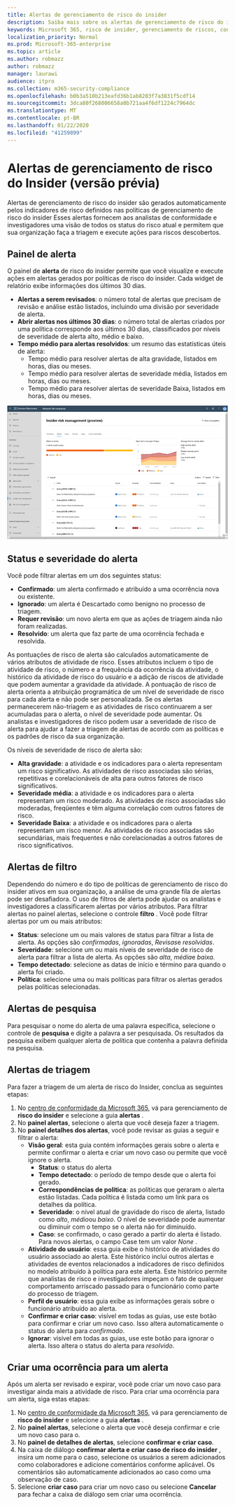 ```yaml
---
title: Alertas de gerenciamento de risco do insider
description: Saiba mais sobre os alertas de gerenciamento de risco do insider no Microsoft 365
keywords: Microsoft 365, risco de insider, gerenciamento de riscos, conformidade
localization_priority: Normal
ms.prod: Microsoft-365-enterprise
ms.topic: article
ms.author: robmazz
author: robmazz
manager: laurawi
audience: itpro
ms.collection: m365-security-compliance
ms.openlocfilehash: b0b3a510b213eafd36b1ab8203f7a3831f5cdf14
ms.sourcegitcommit: 3dca80f268006658a0b721aa4f6df1224c7964dc
ms.translationtype: MT
ms.contentlocale: pt-BR
ms.lasthandoff: 01/22/2020
ms.locfileid: "41259899"
---
```

# <a name="insider-risk-management-alerts-preview"></a>Alertas de gerenciamento de risco do Insider (versão prévia)

Alertas de gerenciamento de risco do insider são gerados automaticamente pelos indicadores de risco definidos nas políticas de gerenciamento de risco do insider Esses alertas fornecem aos analistas de conformidade e investigadores uma visão de todos os status do risco atual e permitem que sua organização faça a triagem e execute ações para riscos descobertos.

## <a name="alert-dashboard"></a>Painel de alerta

O painel de **alerta** de risco do insider permite que você visualize e execute ações em alertas gerados por políticas de risco do insider. Cada widget de relatório exibe informações dos últimos 30 dias.

- **Alertas a serem revisados**: o número total de alertas que precisam de revisão e análise estão listados, incluindo uma divisão por severidade de alerta.
- **Abrir alertas nos últimos 30 dias**: o número total de alertas criados por uma política corresponde aos últimos 30 dias, classificados por níveis de severidade de alerta alto, médio e baixo.
- **Tempo médio para alertas resolvidos**: um resumo das estatísticas úteis de alerta:
    - Tempo médio para resolver alertas de alta gravidade, listados em horas, dias ou meses.
    - Tempo médio para resolver alertas de severidade média, listados em horas, dias ou meses.
    - Tempo médio para resolver alertas de severidade Baixa, listados em horas, dias ou meses.

![Painel de alerta de gerenciamento de risco do insider](media/insider-risk-alerts-dashboard.png)

## <a name="alert-status-and-severity"></a>Status e severidade do alerta

Você pode filtrar alertas em um dos seguintes status:

- **Confirmado**: um alerta confirmado e atribuído a uma ocorrência nova ou existente.
- **Ignorado**: um alerta é Descartado como benigno no processo de triagem.
- **Requer revisão**: um novo alerta em que as ações de triagem ainda não foram realizadas.
- **Resolvido**: um alerta que faz parte de uma ocorrência fechada e resolvida.

As pontuações de risco de alerta são calculados automaticamente de vários atributos de atividade de risco. Esses atributos incluem o tipo de atividade de risco, o número e a frequência da ocorrência da atividade, o histórico da atividade de risco do usuário e a adição de riscos de atividade que podem aumentar a gravidade da atividade. A pontuação de risco de alerta orienta a atribuição programática de um nível de severidade de risco para cada alerta e não pode ser personalizada. Se os alertas permanecerem não-triagem e as atividades de risco continuarem a ser acumuladas para o alerta, o nível de severidade pode aumentar. Os analistas e investigadores de risco podem usar a severidade de risco de alerta para ajudar a fazer a triagem de alertas de acordo com as políticas e os padrões de risco da sua organização.

Os níveis de severidade de risco de alerta são:

- **Alta gravidade**: a atividade e os indicadores para o alerta representam um risco significativo. As atividades de risco associadas são sérias, repetitivas e corelacionáveis de alta para outros fatores de risco significativos.
- **Severidade média**: a atividade e os indicadores para o alerta representam um risco moderado. As atividades de risco associadas são moderadas, freqüentes e têm alguma correlação com outros fatores de risco.
- **Severidade Baixa**: a atividade e os indicadores para o alerta representam um risco menor. As atividades de risco associadas são secundárias, mais frequentes e não corelacionadas a outros fatores de risco significativos.

## <a name="filter-alerts"></a>Alertas de filtro

Dependendo do número e do tipo de políticas de gerenciamento de risco do insider ativos em sua organização, a análise de uma grande fila de alertas pode ser desafiadora. O uso de filtros de alerta pode ajudar os analistas e investigadores a classificarem alertas por vários atributos. Para filtrar alertas no painel alertas, selecione o controle **filtro** . Você pode filtrar alertas por um ou mais atributos:

- **Status**: selecione um ou mais valores de status para filtrar a lista de alerta. As opções são *confirmadas*, *ignoradas*, *Revisas*e *resolvidas*.
- **Severidade**: selecione um ou mais níveis de severidade de risco de alerta para filtrar a lista de alerta. As opções são *alta*, *média*e *baixa*.
- **Tempo detectado**: selecione as datas de início e término para quando o alerta foi criado.
- **Política**: selecione uma ou mais políticas para filtrar os alertas gerados pelas políticas selecionadas.

## <a name="search-alerts"></a>Alertas de pesquisa

Para pesquisar o nome do alerta de uma palavra específica, selecione o controle de **pesquisa** e digite a palavra a ser pesquisada. Os resultados da pesquisa exibem qualquer alerta de política que contenha a palavra definida na pesquisa.

## <a name="triage-alerts"></a>Alertas de triagem

Para fazer a triagem de um alerta de risco do Insider, conclua as seguintes etapas:

1. No [centro de conformidade da Microsoft 365](https://compliance.microsoft.com), vá para gerenciamento de **risco do insider** e selecione a guia **alertas** .
2. No **painel alertas**, selecione o alerta que você deseja fazer a triagem.
3. No **painel detalhes dos alertas**, você pode revisar as guias a seguir e filtrar o alerta:
    - **Visão geral**: esta guia contém informações gerais sobre o alerta e permite confirmar o alerta e criar um novo caso ou permite que você ignore o alerta.
        - **Status**: o status do alerta
        - **Tempo detectado**: o período de tempo desde que o alerta foi gerado.
        - **Correspondências de política**: as políticas que geraram o alerta estão listadas. Cada política é listada como um link para os detalhes da política.
        - **Severidade**: o nível atual de gravidade do risco de alerta, listado como *alto*, *médio*ou *baixo*. O nível de severidade pode aumentar ou diminuir com o tempo se o alerta não for diminuído.
        - **Caso**: se confirmado, o caso gerado a partir do alerta é listado. Para novos alertas, o campo Case tem um valor *None* .
    - **Atividade do usuário**: essa guia exibe o histórico de atividades do usuário associado ao alerta. Este histórico inclui outros alertas e atividades de eventos relacionados a indicadores de risco definidos no modelo atribuído à política para este alerta. Este histórico permite que analistas de risco e investigadores impeçam o fato de qualquer comportamento arriscado passado para o funcionário como parte do processo de triagem.
    - **Perfil de usuário**: essa guia exibe as informações gerais sobre o funcionário atribuído ao alerta.
    - **Confirmar e criar caso**: visível em todas as guias, use este botão para confirmar e criar um novo caso. Isso altera automaticamente o status do alerta para *confirmado*.
    - **Ignorar**: visível em todas as guias, use este botão para ignorar o alerta. Isso altera o status do alerta para *resolvido*.

## <a name="create-a-case-for-an-alert"></a>Criar uma ocorrência para um alerta

Após um alerta ser revisado e expirar, você pode criar um novo caso para investigar ainda mais a atividade de risco. Para criar uma ocorrência para um alerta, siga estas etapas:

1. No [centro de conformidade da Microsoft 365](https://compliance.microsoft.com), vá para gerenciamento de **risco do insider** e selecione a guia **alertas** .
2. No **painel alertas**, selecione o alerta que você deseja confirmar e crie um novo caso para o.
3. No **painel de detalhes de alertas**, selecione **confirmar e criar caso**.
4. Na caixa de diálogo **confirmar alerta e criar caso de risco do insider** , insira um nome para o caso, selecione os usuários a serem adicionados como colaboradores e adicione comentários conforme aplicável. Os comentários são automaticamente adicionados ao caso como uma observação de caso.
5. Selecione **criar caso** para criar um novo caso ou selecione **Cancelar** para fechar a caixa de diálogo sem criar uma ocorrência.
